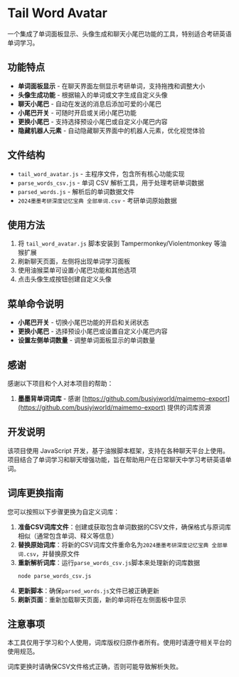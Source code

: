 # Tail Word Avatar

一个集成了单词面板显示、头像生成和聊天小尾巴功能的工具，特别适合考研英语单词学习。

## 功能特点

- **单词面板显示** - 在聊天界面左侧显示考研单词，支持拖拽和调整大小
- **头像生成功能** - 根据输入的单词或文字生成自定义头像
- **聊天小尾巴** - 自动在发送的消息后添加可爱的小尾巴
- **小尾巴开关** - 可随时开启或关闭小尾巴功能
- **更换小尾巴** - 支持选择预设小尾巴或自定义小尾巴内容
- **隐藏机器人元素** - 自动隐藏聊天界面中的机器人元素，优化视觉体验

## 文件结构

- `tail_word_avatar.js` - 主程序文件，包含所有核心功能实现
- `parse_words_csv.js` - 单词 CSV 解析工具，用于处理考研单词数据
- `parsed_words.js` - 解析后的单词数据文件
- `2024墨墨考研深度记忆宝典 全部单词.csv` - 考研单词原始数据

## 使用方法

1. 将 `tail_word_avatar.js` 脚本安装到 Tampermonkey/Violentmonkey 等油猴扩展
2. 刷新聊天页面，左侧将出现单词学习面板
3. 使用油猴菜单可设置小尾巴功能和其他选项
4. 点击头像生成按钮创建自定义头像

## 菜单命令说明

- **小尾巴开关** - 切换小尾巴功能的开启和关闭状态
- **更换小尾巴** - 选择预设小尾巴或设置自定义小尾巴内容
- **设置左侧单词数量** - 调整单词面板显示的单词数量

## 感谢

感谢以下项目和个人对本项目的帮助：

1. **墨墨背单词词库** - 感谢 [https://github.com/busiyiworld/maimemo-export](https://github.com/busiyiworld/maimemo-export) 提供的词库资源

## 开发说明

该项目使用 JavaScript 开发，基于油猴脚本框架，支持在各种聊天平台上使用。项目结合了单词学习和聊天增强功能，旨在帮助用户在日常聊天中学习考研英语单词。

## 词库更换指南

您可以按照以下步骤更换为自定义词库：

1. **准备CSV词库文件**：创建或获取包含单词数据的CSV文件，确保格式与原词库相似（通常包含单词、释义等信息）
2. **替换原始词库**：将新的CSV词库文件重命名为`2024墨墨考研深度记忆宝典 全部单词.csv`，并替换原文件
3. **重新解析词库**：运行`parse_words_csv.js`脚本来处理新的词库数据
   ```bash
   node parse_words_csv.js
   ```
4. **更新脚本**：确保`parsed_words.js`文件已被正确更新
5. **刷新页面**：重新加载聊天页面，新的单词将在左侧面板中显示

## 注意事项

本工具仅用于学习和个人使用，词库版权归原作者所有。使用时请遵守相关平台的使用规范。

词库更换时请确保CSV文件格式正确，否则可能导致解析失败。